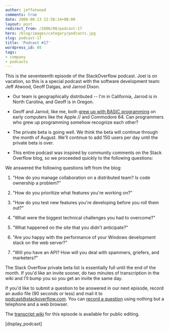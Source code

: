 ```yaml
---
author: jeffatwood
comments: true
date: 2008-08-13 22:50:14+00:00
layout: post
redirect_from: /2008/08/podcast-17
hero: /blog/images/category/podcasts.jpg
slug: podcast-17
title: 'Podcast #17'
wordpress_id: 88
tags:
- company
- podcasts
---
```



This is the seventeenth episode of the StackOverflow podcast. Joel is on vacation, so this is a special podcast with the software development team: Jeff Atwood, Geoff Dalgas, and Jarrod Dixon.






  * Our team is geographically distributed -- I'm in California, Jarrod is in North Carolina, and Geoff is in Oregon.   




  * Geoff and Jarrod, like me, both g[rew up with BASIC programming](http://www.codinghorror.com/blog/archives/001104.html) on early computers like the Apple // and Commodore 64. Can programmers who grew up programming somehow recognize each other?


  * The private beta is going well. We think the beta will continue through the month of August. We'll continue to add 150 users per day until the private beta is over.   



  * This entire podcast was inspired by community comments on the Stack Overflow blog, so we proceeded quickly to the following questions:  






We answered the following questions left from the blog:






  1. "How do you manage collaboration on a distributed team? Is code ownership a problem?"


  2. "How do you prioritize what features you're working on?"


  3. "How do you test new features you're developing before you roll them out?"


  4. "What were the biggest technical challenges you had to overcome?"


  5. "What happened on the site that you didn't anticipate?"


  6. "Are you happy with the performance of your Windows development stack on the web server?"


  7. "Will you have an API? How will you deal with spammers, griefers, and marketers?"




The Stack Overflow private beta list is essentially full until the end of the month. If you'd like an invite sooner, do two minutes of transcription in the wiki and I'll bump you so you get an invite the same day.





If you'd like to submit a question to be answered in our next episode, record an audio file (90 seconds or less) and mail it to [podcast@stackoverflow.com](mailto:podcast@stackoverflow.com). You can [record a question](http://blog.stackoverflow.com/index.php/2008/05/recording-podcast-questions-using-your-telephone/) using nothing but a telephone and a web browser.





The [transcript wiki](https://stackoverflow.fogbugz.com/default.asp?W24212) for this episode is available for public editing.




[display_podcast]
